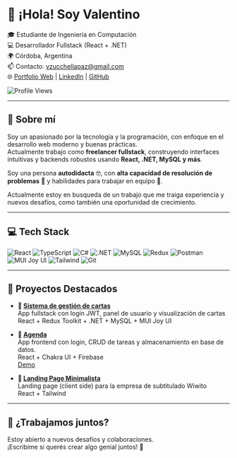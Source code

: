 # 👋 ¡Hola! Soy Valentino

🎓 Estudiante de Ingeniería en Computación  
💻 Desarrollador Fullstack (React + .NET)  
🌍 Córdoba, Argentina  
📫 Contacto: [vzucchellapaz@gmail.com](mailto:vzucchellapaz@gmail.com)  
🌐 [Portfolio Web](https://portfolio-valentinozucchellapazs-projects.vercel.app/) | [LinkedIn](https://linkedin.com/in/valentino-zucchella-paz-7230b0243/) | [GitHub](https://github.com/ValentinoZucchellaPaz)

![Profile Views](https://komarev.com/ghpvc/?username=ValentinoZucchellaPaz&color=brightgreen&style=flat)

---

## 🚀 Sobre mí

Soy un apasionado por la tecnología y la programación, con enfoque en el desarrollo web moderno y buenas prácticas.  
Actualmente trabajo como **freelancer fullstack**, construyendo interfaces intuitivas y backends robustos usando **React, .NET, MySQL y más**.

Soy una persona **autodidacta** 🤓, con **alta capacidad de resolución de problemas** 🧠 y habilidades para trabajar en equipo 🤝.  
  
Actualmente estoy en busqueda de un trabajo que me traiga experiencia y nuevos desafíos, como también una oportunidad de crecimiento.

---

## 💻 Tech Stack

![React](https://img.shields.io/badge/React-20232A?style=for-the-badge&logo=react&logoColor=61DAFB)
![TypeScript](https://img.shields.io/badge/TypeScript-007ACC?style=for-the-badge&logo=typescript&logoColor=white)
![C#](https://img.shields.io/badge/C%23-512BD4?style=for-the-badge&logo=csharp&logoColor=white)
![.NET](https://img.shields.io/badge/.NET-5C2D91?style=for-the-badge&logo=dotnet&logoColor=white)
![MySQL](https://img.shields.io/badge/MySQL-4479A1?style=for-the-badge&logo=mysql&logoColor=white)
![Redux](https://img.shields.io/badge/Redux-593D88?style=for-the-badge&logo=redux&logoColor=white)
![Postman](https://img.shields.io/badge/Postman-FF6C37?style=for-the-badge&logo=postman&logoColor=white)
![MUI Joy UI](https://img.shields.io/badge/MUI%20Joy-007FFF?style=for-the-badge&logo=mui&logoColor=white)
![Tailwind](https://img.shields.io/badge/Tailwind-007FFF?style=for-the-badge&logo=tailwindcss&logoColor=white)
![Git](https://img.shields.io/badge/Git-F05032?style=for-the-badge&logo=git&logoColor=white)

---

## 🧰 Proyectos Destacados

- **💼 [Sistema de gestión de cartas](https://github.com/ValentinoZucchellaPaz/CursoFrontExtrados)**  
  App fullstack con login JWT, panel de usuario y visualización de cartas  
  React + Redux Toolkit + .NET + MySQL + MUI Joy UI  

- **💼 [Agenda](https://github.com/ValentinoZucchellaPaz/AGENDA-TU-SEMANA-REACT)**  
  App frontend con login, CRUD de tareas y almacenamiento en base de datos.  
  React + Chakra UI + Firebase  
  [Demo](https://agenda-tu-semana-react.vercel.app/)

- **💼 [Landing Page Minimalista](https://www.wiwito.com/)**  
  Landing page (client side) para la empresa de subtitulado Wiwito  
  React + Tailwind

---

## 🤝 ¿Trabajamos juntos?

Estoy abierto a nuevos desafíos y colaboraciones.  
¡Escribime si querés crear algo genial juntos! 🚀